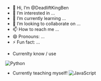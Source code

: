- 👋 Hi, I’m @DeadliftKingBen
- 👀 I’m interested in ...
- 🌱 I’m currently learning ...
- 💞️ I’m looking to collaborate on ...
- 📫 How to reach me ...
- 😄 Pronouns: ...
- ⚡ Fun fact: ...

<!---
DeadliftKingBen/DeadliftKingBen is a ✨ special ✨ repository because its `README.md` (this file) appears on your GitHub profile.
You can click the Preview link to take a look at your changes.
--->

- Currenlty know / use

![Python](https://img.shields.io/badge/Python-FFD43B?style=for-the-badge&logo=python&logoColor=blue)

- Currently teaching myself!
![JavaScript](https://img.shields.io/badge/JavaScript-323330?style=for-the-badge&logo=javascript&logoColor=F7DF1E)
